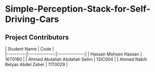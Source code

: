 # Simple-Perception-Stack-for-Self-Driving-Cars

## Project Contributors

| Student Name    |      Code     |  
|----------|:-------------:|:-------------:|
| Hassan Mohsen Hassan |  16T0180 | 
| Ahmed Abdallah Abdallah Selim |  12IC004 |
| Ahmed Nabih Belyas Abdel Zaher  | 11T0029 | 
